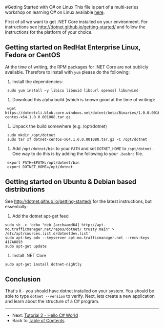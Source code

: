#Getting Started with C# on Linux
This file is part of a multi-series workshop on learning C# on Linux available [here](../README.md).

First of all we want to get .NET Core installed on your environment.
For instructions see http://dotnet.github.io/getting-started/ and follow the instructions for
the platform of your choice.

## Getting started on RedHat Enterprise Linux, Fedora or CentOS

At the time of writing, the RPM packages for .NET Core are not publicly available. Therefore to install
with ```yum``` please do the following:

 1. Install the dependencies:
``` 
 sudo yum install –y libicu libuuid libcurl openssl libunwind
```
 1. Download this alpha build (which is known good at the time of writing):
```
 wget https://dotnetcli.blob.core.windows.net/dotnet/beta/Binaries/1.0.0.001088/dotnet-centos-x64.1.0.0.001088.tar.gz
```
 1. Unpack the build somewhere (e.g. /opt/dotnet)
```
 sudo mkdir /opt/dotnet
 sudo tar xf dotnet-centos-x64.1.0.0.001088.tar.gz -C /opt/dotnet
``` 
 1. Add `/opt/dotnet/bin` to your `PATH` and set `DOTNET_HOME` to `/opt/dotnet`. One way
    to do this is by adding the following to your `.bashrc` file.
```
 export PATH=$PATH:/opt/dotnet/bin
 export DOTNET_HOME=/opt/dotnet
```

## Getting started on Ubuntu & Debian based distributions

See http://dotnet.github.io/getting-started/ for the latest instructions, but essentially:

 1. Add the dotnet apt-get feed
```
sudo sh -c 'echo "deb [arch=amd64] http://apt-mo.trafficmanager.net/repos/dotnet/ trusty main" > /etc/apt/sources.list.d/dotnetdev.list'
sudo apt-key adv --keyserver apt-mo.trafficmanager.net --recv-keys 417A0893
sudo apt-get update
```
 1. Install .NET Core
```
sudo apt-get install dotnet-nightly
```

## Conclusion
That's it - you should have dotnet installed on your system. You should be able to 
type `dotnet --version` to verify. Next, lets create a new application 
and learn about the structure of a C# program.

---
 - Next: [Tutorial 2 - Hello C# World](../002-Hello-CSharp/)
 - Back to [Table of Contents](../README.md)
